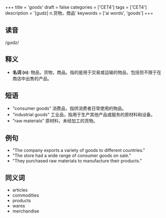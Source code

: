 +++
title = 'goods'
draft = false
categories = ['CET4']
tags = ['CET4']
description = '[gudz] n.货物，商品'
keywords = ['ai words', 'goods']
+++

## 读音
/ɡʊdz/

## 释义
- **名词 (n)**: 物品，货物，商品。指的是用于交易或运输的物品，包括但不限于在商店中出售的产品。

## 短语
- "consumer goods" 消费品，指供消费者日常使用的物品。
- "industrial goods" 工业品，指用于生产其他产品或服务的原材料和设备。
- "raw materials" 原材料，未经加工的货物。

## 例句
- "The company exports a variety of goods to different countries."
- "The store had a wide range of consumer goods on sale."
- "They purchased raw materials to manufacture their products."

## 同义词
- articles
- commodities
- products
- wares
- merchandise

